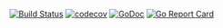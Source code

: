 [![Build Status](https://travis-ci.org/Teamwork/trackwall.svg?branch=master)](https://travis-ci.org/Teamwork/trackwall)
[![codecov](https://codecov.io/gh/Teamwork/trackwall/branch/master/graph/badge.svg?token=n0k8YjbQOL)](https://codecov.io/gh/Teamwork/trackwall)
[![GoDoc](https://godoc.org/github.com/Teamwork/trackwall?status.svg)](https://godoc.org/github.com/Teamwork/trackwall)
[![Go Report Card](https://goreportcard.com/badge/github.com/Teamwork/trackwall)](https://goreportcard.com/report/github.com/Teamwork/trackwall)

